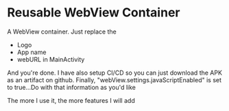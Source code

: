 # Reusable WebView Container
A WebView container. Just replace the

* Logo
* App name
* webURL in MainActivity

And you're done. I have also setup CI/CD so you can just download the APK as an artifact on github.
Finally, "webView.settings.javaScriptEnabled" is set to true...Do with that information as you'd like

The more I use it, the more features I will add
